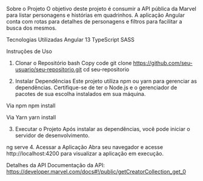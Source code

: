 Sobre o Projeto
O objetivo deste projeto é consumir a API pública da Marvel para listar personagens e histórias em quadrinhos. A aplicação Angular conta com rotas para detalhes de personagens e filtros para facilitar a busca dos mesmos.

Tecnologias Utilizadas
Angular 13
TypeScript
SASS

Instruções de Uso
1. Clonar o Repositório
bash
Copy code
git clone https://github.com/seu-usuario/seu-repositorio.git
cd seu-repositorio

2. Instalar Dependências
Este projeto utiliza npm ou yarn para gerenciar as dependências. Certifique-se de ter o Node.js e o gerenciador de pacotes de sua escolha instalados em sua máquina.

Via npm
npm install

Via Yarn
yarn install

3. Executar o Projeto
Após instalar as dependências, você pode iniciar o servidor de desenvolvimento.

ng serve
4. Acessar a Aplicação
Abra seu navegador e acesse http://localhost:4200 para visualizar a aplicação em execução.

Detalhes da API
Documentação da API: https://developer.marvel.com/docs#!/public/getCreatorCollection_get_0
